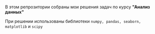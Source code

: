 В этом репрозитории собраны мои решения задач по курсу **"Анализ данных"**

При решении использованы библиотеки ```numpy, pandas, seaborn, matplotlib``` и ```scipy```
